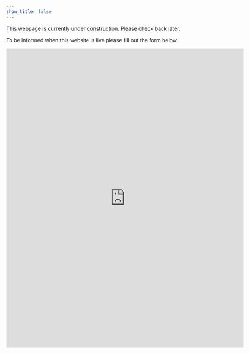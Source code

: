 ```yaml
---
show_title: false
---
```


This webpage is currently under construction. Please check back later.

To be informed when this website is live please fill out the form below. 
<iframe src="https://docs.google.com/forms/d/e/1FAIpQLSfvEzXkHj3v_Lig2IUVElaQLvxCmpkAsFbAYmpOF9KaCI8phw/viewform?embedded=true" width="640" height="808" frameborder="0" marginheight="0" marginwidth="0">Loading…</iframe>